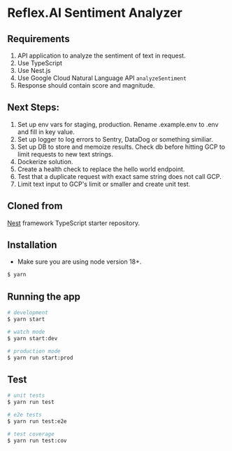 # Reflex.AI Sentiment Analyzer

## Requirements

1. API application to analyze the sentiment of text in request.
2. Use TypeScript
3. Use Nest.js
4. Use Google Cloud Natural Language API `analyzeSentiment`
5. Response should contain score and magnitude.

## Next Steps:

1. Set up env vars for staging, production. Rename .example.env to .env and fill in key value.
2. Set up logger to log errors to Sentry, DataDog or something similiar.
3. Set up DB to store and memoize results. Check db before hitting GCP to limit requests to new text strings.
4. Dockerize solution.
5. Create a health check to replace the hello world endpoint.
6. Test that a duplicate request with exact same string does not call GCP.
7. Limit text input to GCP's limit or smaller and create unit test.

## Cloned from

[Nest](https://github.com/nestjs/nest) framework TypeScript starter repository.

## Installation

- Make sure you are using node version 18+.

```bash
$ yarn
```

## Running the app

```bash
# development
$ yarn start

# watch mode
$ yarn start:dev

# production mode
$ yarn run start:prod
```

## Test

```bash
# unit tests
$ yarn run test

# e2e tests
$ yarn run test:e2e

# test coverage
$ yarn run test:cov
```
